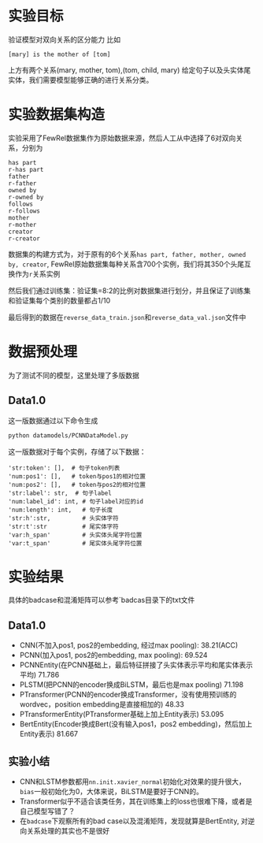 # 实验目标
验证模型对双向关系的区分能力
比如
```
[mary] is the mother of [tom]
```
上方有两个关系(mary, mother, tom),(tom, child, mary)
给定句子以及头实体尾实体，我们需要模型能够正确的进行关系分类。

# 实验数据集构造
实验采用了FewRel数据集作为原始数据来源，然后人工从中选择了6对双向关系，分别为
```
has part
r-has part
father
r-father
owned by
r-owned by
follows
r-follows
mother
r-mother
creator
r-creator
```
数据集的构建方式为，对于原有的6个关系`has part, father, mother, owned by, creator`, FewRel原始数据集每种关系含700个实例，我们将其350个头尾互换作为`r`关系实例

然后我们通过训练集：验证集=8:2的比例对数据集进行划分，并且保证了训练集和验证集每个类别的数量都占1/10

最后得到的数据在`reverse_data_train.json`和`reverse_data_val.json`文件中
# 数据预处理
为了测试不同的模型，这里处理了多版数据

## Data1.0
这一版数据通过以下命令生成
```bash
python datamodels/PCNNDataModel.py
```
这一版数据对于每个实例，存储了以下数据：
```
'str:token': [],  # 句子token列表
'num:pos1': [],   # token与pos1的相对位置
'num:pos2': [],   # token与pos2的相对位置
'str:label': str,  # 句子label
'num:label_id': int, # 句子label对应的id
'num:length': int,   # 句子长度
'str:h':str,         # 头实体字符
'str:t':str          # 尾实体字符
'var:h_span'         # 头实体头尾字符位置
'var:t_span'         # 尾实体头尾字符位置
```

# 实验结果
具体的badcase和混淆矩阵可以参考`badcas目录下的txt文件
## Data1.0
- CNN(不加入pos1, pos2的embedding, 经过max pooling): 38.21(ACC)
- PCNN(加入pos1, pos2的embedding, max pooling): 69.524
- PCNNEntity(在PCNN基础上，最后特征拼接了头实体表示平均和尾实体表示平均) 71.786    
- PLSTM(把PCNN的encoder换成BiLSTM，最后也是max pooling) 71.198
- PTransformer(PCNN的encoder换成Transformer，没有使用预训练的wordvec，position embedding是直接相加的) 48.33
- PTransformerEntity(PTransformer基础上加上Entity表示) 53.095
- BertEntity(Encoder换成Bert(没有输入pos1，pos2 embedding)，然后加上Entity表示) 81.667
## 实验小结
- CNN和LSTM参数都用`nn.init.xavier_normal`初始化对效果的提升很大，`bias`一般初始化为0，大体来说，BiLSTM是要好于CNN的。
- Transformer似乎不适合该类任务，其在训练集上的loss也很难下降，或者是自己模型写错了？
- 在`badcase`下观察所有的bad case以及混淆矩阵，发现就算是BertEntity, 对逆向关系处理的其实也不是很好

